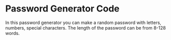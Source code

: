 # Password Generator Code
In this password generator you can make a random password with letters, numbers, special characters. 
The length of the password can be from 8-128 words.